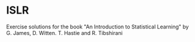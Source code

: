 # ISLR
Exercise solutions for the book "An Introduction to Statistical Learning" by G. James, D. Witten. T. Hastie and R. Tibshirani

